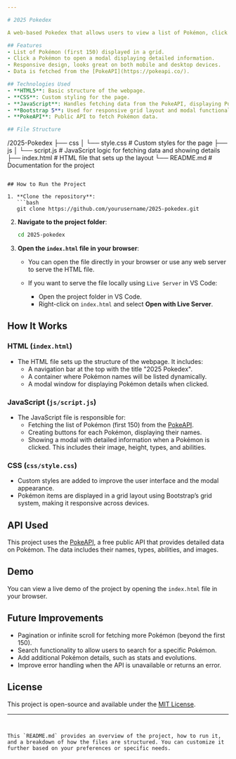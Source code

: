 ```yaml
---

# 2025 Pokedex

A web-based Pokedex that allows users to view a list of Pokémon, click on a Pokémon to view detailed information such as images, types, abilities, and height in a modal window. The project fetches Pokémon data from the PokeAPI and displays it dynamically.

## Features
- List of Pokémon (first 150) displayed in a grid.
- Click a Pokémon to open a modal displaying detailed information.
- Responsive design, looks great on both mobile and desktop devices.
- Data is fetched from the [PokeAPI](https://pokeapi.co/).

## Technologies Used
- **HTML5**: Basic structure of the webpage.
- **CSS**: Custom styling for the page.
- **JavaScript**: Handles fetching data from the PokeAPI, displaying Pokémon information, and managing interactions with the modal.
- **Bootstrap 5**: Used for responsive grid layout and modal functionality.
- **PokeAPI**: Public API to fetch Pokémon data.

## File Structure

```
/2025-Pokedex
├── css
│   └── style.css          # Custom styles for the page
├── js
│   └── script.js          # JavaScript logic for fetching data and showing details
├── index.html             # HTML file that sets up the layout
└── README.md              # Documentation for the project
```

## How to Run the Project

1. **Clone the repository**:
   ```bash
   git clone https://github.com/yourusername/2025-pokedex.git
   ```

2. **Navigate to the project folder**:
   ```bash
   cd 2025-pokedex
   ```

3. **Open the `index.html` file in your browser**:
   - You can open the file directly in your browser or use any web server to serve the HTML file.

   - If you want to serve the file locally using `Live Server` in VS Code:
     - Open the project folder in VS Code.
     - Right-click on `index.html` and select **Open with Live Server**.

## How It Works

### HTML (`index.html`)
- The HTML file sets up the structure of the webpage. It includes:
  - A navigation bar at the top with the title "2025 Pokedex".
  - A container where Pokémon names will be listed dynamically.
  - A modal window for displaying Pokémon details when clicked.

### JavaScript (`js/script.js`)
- The JavaScript file is responsible for:
  - Fetching the list of Pokémon (first 150) from the [PokeAPI](https://pokeapi.co/api/v2/pokemon/?limit=150).
  - Creating buttons for each Pokémon, displaying their names.
  - Showing a modal with detailed information when a Pokémon is clicked. This includes their image, height, types, and abilities.

### CSS (`css/style.css`)
- Custom styles are added to improve the user interface and the modal appearance.
- Pokémon items are displayed in a grid layout using Bootstrap’s grid system, making it responsive across devices.

## API Used

This project uses the [PokeAPI](https://pokeapi.co/), a free public API that provides detailed data on Pokémon. The data includes their names, types, abilities, and images.

## Demo

You can view a live demo of the project by opening the `index.html` file in your browser.

## Future Improvements
- Pagination or infinite scroll for fetching more Pokémon (beyond the first 150).
- Search functionality to allow users to search for a specific Pokémon.
- Add additional Pokémon details, such as stats and evolutions.
- Improve error handling when the API is unavailable or returns an error.

## License
This project is open-source and available under the [MIT License](LICENSE).

---
```


This `README.md` provides an overview of the project, how to run it, and a breakdown of how the files are structured. You can customize it further based on your preferences or specific needs.
